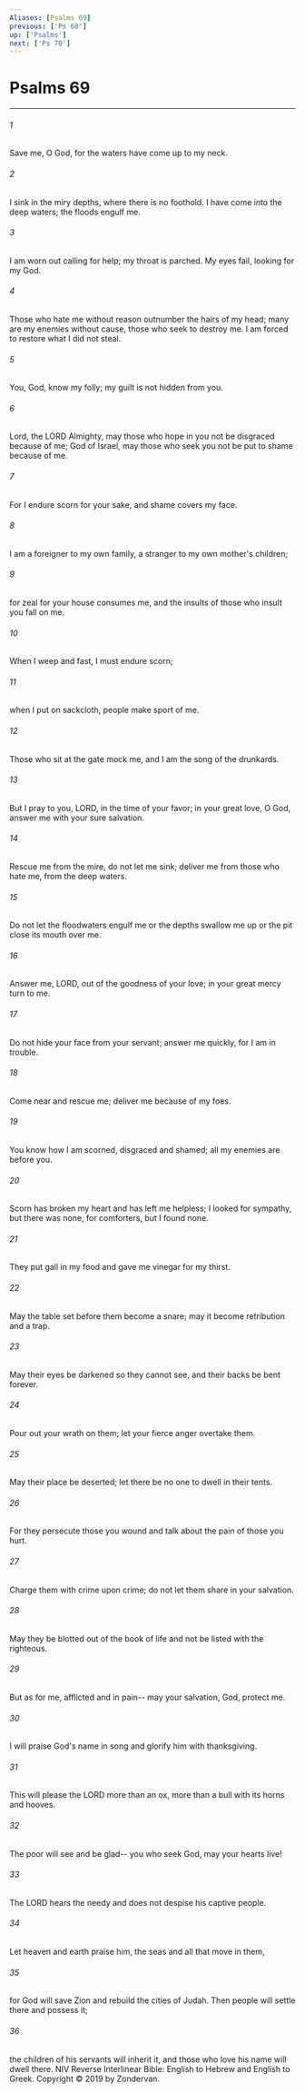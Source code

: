 ```yaml
---
Aliases: [Psalms 69]
previous: ['Ps 68']
up: ['Psalms']
next: ['Ps 70']
---
```

# Psalms 69

***


###### 1 
Save me, O God, for the waters have come up to my neck. 

###### 2 
I sink in the miry depths, where there is no foothold. I have come into the deep waters; the floods engulf me. 

###### 3 
I am worn out calling for help; my throat is parched. My eyes fail, looking for my God. 

###### 4 
Those who hate me without reason outnumber the hairs of my head; many are my enemies without cause, those who seek to destroy me. I am forced to restore what I did not steal. 

###### 5 
You, God, know my folly; my guilt is not hidden from you. 

###### 6 
Lord, the LORD Almighty, may those who hope in you not be disgraced because of me; God of Israel, may those who seek you not be put to shame because of me. 

###### 7 
For I endure scorn for your sake, and shame covers my face. 

###### 8 
I am a foreigner to my own family, a stranger to my own mother's children; 

###### 9 
for zeal for your house consumes me, and the insults of those who insult you fall on me. 

###### 10 
When I weep and fast, I must endure scorn; 

###### 11 
when I put on sackcloth, people make sport of me. 

###### 12 
Those who sit at the gate mock me, and I am the song of the drunkards. 

###### 13 
But I pray to you, LORD, in the time of your favor; in your great love, O God, answer me with your sure salvation. 

###### 14 
Rescue me from the mire, do not let me sink; deliver me from those who hate me, from the deep waters. 

###### 15 
Do not let the floodwaters engulf me or the depths swallow me up or the pit close its mouth over me. 

###### 16 
Answer me, LORD, out of the goodness of your love; in your great mercy turn to me. 

###### 17 
Do not hide your face from your servant; answer me quickly, for I am in trouble. 

###### 18 
Come near and rescue me; deliver me because of my foes. 

###### 19 
You know how I am scorned, disgraced and shamed; all my enemies are before you. 

###### 20 
Scorn has broken my heart and has left me helpless; I looked for sympathy, but there was none, for comforters, but I found none. 

###### 21 
They put gall in my food and gave me vinegar for my thirst. 

###### 22 
May the table set before them become a snare; may it become retribution and a trap. 

###### 23 
May their eyes be darkened so they cannot see, and their backs be bent forever. 

###### 24 
Pour out your wrath on them; let your fierce anger overtake them. 

###### 25 
May their place be deserted; let there be no one to dwell in their tents. 

###### 26 
For they persecute those you wound and talk about the pain of those you hurt. 

###### 27 
Charge them with crime upon crime; do not let them share in your salvation. 

###### 28 
May they be blotted out of the book of life and not be listed with the righteous. 

###### 29 
But as for me, afflicted and in pain-- may your salvation, God, protect me. 

###### 30 
I will praise God's name in song and glorify him with thanksgiving. 

###### 31 
This will please the LORD more than an ox, more than a bull with its horns and hooves. 

###### 32 
The poor will see and be glad-- you who seek God, may your hearts live! 

###### 33 
The LORD hears the needy and does not despise his captive people. 

###### 34 
Let heaven and earth praise him, the seas and all that move in them, 

###### 35 
for God will save Zion and rebuild the cities of Judah. Then people will settle there and possess it; 

###### 36 
the children of his servants will inherit it, and those who love his name will dwell there. NIV Reverse Interlinear Bible: English to Hebrew and English to Greek. Copyright © 2019 by Zondervan.
